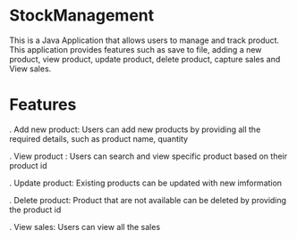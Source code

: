 # StockManagement
This is a Java Application that allows users to manage and track product. This application provides features such as save to file, adding a new product, view product, update product, delete product, capture sales and View sales. 
# Features 
. Add new product: Users can add new products by providing all the required details, such as product name, quantity

. View product : Users can search and view specific product based on their product id 

. Update product: Existing products can be updated with new imformation 

. Delete product: Product that are not available can be deleted by providing the product id

. View sales: Users can view all the sales 
